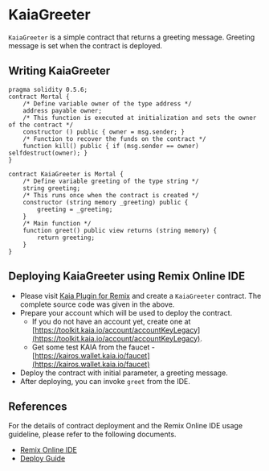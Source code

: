 # KaiaGreeter

`KaiaGreeter` is a simple contract that returns a greeting message. Greeting message is set when the contract is deployed.

## Writing KaiaGreeter <a href="#writing-kaiagreeter" id="writing-kaiagreeter"></a>

```
pragma solidity 0.5.6;
contract Mortal {
    /* Define variable owner of the type address */
    address payable owner;
    /* This function is executed at initialization and sets the owner of the contract */
    constructor () public { owner = msg.sender; }
    /* Function to recover the funds on the contract */
    function kill() public { if (msg.sender == owner) selfdestruct(owner); }
}

contract KaiaGreeter is Mortal {
    /* Define variable greeting of the type string */
    string greeting;
    /* This runs once when the contract is created */
    constructor (string memory _greeting) public {
        greeting = _greeting;
    }
    /* Main function */
    function greet() public view returns (string memory) {
        return greeting;
    }
}
```

## Deploying KaiaGreeter using Remix Online IDE <a href="#deploying-kaiagreeter-using-kaia-ide" id="deploying-kaiagreeter-using-kaia-ide"></a>

- Please visit [Kaia Plugin for Remix](https://ide.kaia.io) and create a `KaiaGreeter` contract. The complete source code was given in the above.
- Prepare your account which will be used to deploy the contract.
  - If you do not have an account yet, create one at [https://toolkit.kaia.io/account/accountKeyLegacy](https://toolkit.kaia.io/account/accountKeyLegacy).
  - Get some test KAIA from the faucet - [https://kairos.wallet.kaia.io/faucet](https://kairos.wallet.kaia.io/faucet)
- Deploy the contract with initial parameter, a greeting message.
- After deploying, you can invoke `greet` from the IDE.

## References <a href="#references" id="references"></a>

For the details of contract deployment and the Remix Online IDE usage guideline, please refer to the following documents.

- [Remix Online IDE](../../smart-contracts/ide-and-tools/ide-and-tools.md#kaia-ide)
- [Deploy Guide](../deploy/deploy.md)
